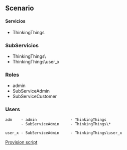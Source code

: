 ## Scenario

####  Servicios
 * ThinkingThings

                     
### SubServicios
 * ThinkingThings\
 * ThinkingThings\user_x


### Roles
 * admin
 * SubServiceAdmin
 * SubServiceCustomer


### Users
```
adm    - admin               - ThinkingThings
       - SubServiceAdmin     - ThinkingThings\*

user_x - SubServiceAdmin     - ThinkingThings\user_x

```

[Provision script](provision_thinkingthings.sh)
